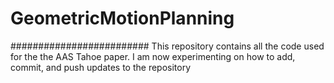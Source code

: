 # GeometricMotionPlanning
#########################
This repository contains all the code used for the the AAS Tahoe paper.
I am now experimenting on how to add, commit, and push updates to the repository
